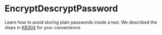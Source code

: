 # EncryptDescryptPassword

Learn how to avoid storing plain passwords inside a test. We described the steps in [KB304](https://www.inflectra.com/Support/KnowledgeBase/KB304.aspx) for your convenience.